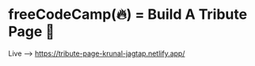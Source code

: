# freeCodeCamp(🔥) = Build A Tribute Page 📑

Live --> https://tribute-page-krunal-jagtap.netlify.app/